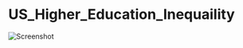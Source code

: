 # US_Higher_Education_Inequaility
![Screenshot](https://github.com/moabdmost/US_Higher_Education_Inequaility/assets/72043625/7b14479c-c281-4ed9-ad0c-0b3cbeb470c8)
